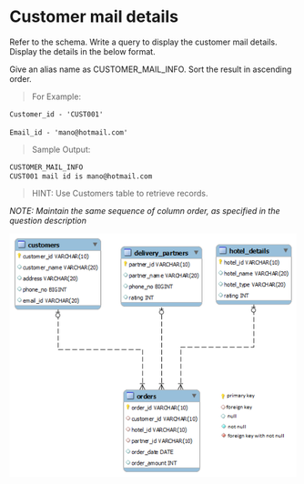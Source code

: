 # Customer mail details

Refer to the schema. Write a query to display the customer mail details. Display the details in the below format.

Give an alias name as CUSTOMER_MAIL_INFO. Sort the result in ascending order.

> For Example: 

    Customer_id - 'CUST001'

    Email_id - 'mano@hotmail.com'

> Sample Output:

    CUSTOMER_MAIL_INFO
    CUST001 mail id is mano@hotmail.com


> HINT: Use Customers table to retrieve records.

*NOTE: Maintain the same sequence of column order, as specified in the question description*

![database diagram](../database_3.png)
